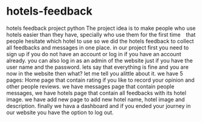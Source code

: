 # hotels-feedback
hotels feedback project python
The project idea is to make people who use hotels easier than they have, specially who use them for the first time that people hesitate which hotel to use so we did the hotels feedback to collect all feedbacks and messages in one place.
in our project first you need to sign up if you do not have an account or log in if you have an account already. you can also log in as an admin of the website just if you have the user name and the password.
lets say that everything is fine and you are now in the website then what? let me tell you alittle about it.
we have 5 pages: Home page that contain rating if you like to record your opinion and other people reviews. we have messages page that contain people messages, we have hotels page that contain all feedbacks with its hotel image.
we have add new page to add new hotel name, hotel image and description. finally we hava a dashboard and if you ended your journey in our website you have the option to log out.
